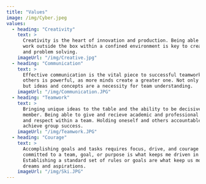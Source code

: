 ```yaml
---
title: "Values"
image: /img/Cyber.jpeg
values:
  - heading: "Creativity"
    text: >
      Creativity is the heart of innovation and production. Being able to
      work outside the box within a confined environment is key to creative thinking
      and problem solving. 
    imageUrl: "/img/Creative.jpg"
  - heading: "Communication"
    text: >
      Effective communication is the vital piece to successful teamwork! Working with 
      others is powerful, as more minds create a greater one. Not only communicating workflows
      but ideas and concepts are a necessity for team understanding.
    imageUrl: "/img/Communication.JPG"
  - heading: "Teamwork"
    text: >
      Bringing unique ideas to the table and the ability to be decisive are what make a great team 
      member. Being able to give and recieve academic and professional criticism, creates success 
      and respect within a team. Holding oneself and others accountable within a group setting to
      achieve group success. 
    imageUrl: "/img/Teamwork.JPG"
  - heading: "Courage"
    text: >
      Accomplishing goals and tasks requires focus, drive, and courage for the best outcome. Being
      committed to a team, goal, or purpose is what keeps me driven in my professional and personal careers.
      Establishing a standard set of rules or goals are what keep us motivated moving forward towards those
      dreams and aspirations. 
    imageUrl: "/img/Ski.JPG"
---
```

